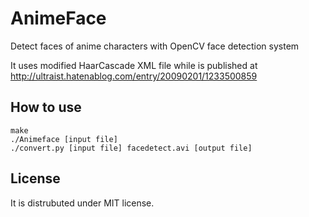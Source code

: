 # AnimeFace

Detect faces of anime characters with OpenCV face detection system

It uses modified HaarCascade XML file while is published at http://ultraist.hatenablog.com/entry/20090201/1233500859

## How to use

    make
    ./Animeface [input file]
    ./convert.py [input file] facedetect.avi [output file]

## License

It is distrubuted under MIT license.

